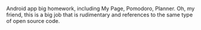 Android app big homework, including My Page, Pomodoro, Planner. Oh, my friend, this is a big job that is rudimentary and references to the same type of open source code.

